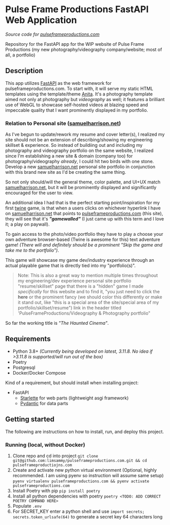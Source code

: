 # Pulse Frame Productions FastAPI Web Application

*Source code for [pulseframeproductions.com](pulseframeproductions.com)*

Repository for the FastAPI app for the WIP website of Pulse Frame Productions (my new photography/videography company/website; most of all, a portfolio)

## Description

This app utilizes [FastAPI](https://fastapi.tiangolo.com/) as the web framework for pulseframeproductions.com. To start with, it will serve my static HTML templates using the template/theme [Anita](https://themeforest.net/item/anita-photography-html-template/38873822). It's a photography template aimed not only at photography but *videography* as well; it features a brilliant use of WebGL to showcase self-hosted videos at blazing speed and impeccable quality that I want prominently displayed in my portfolio.

### Relation to Personal site ([samuelharrison.net](samuelharrison.net))

As I've begun to update/rework my resume and cover letter(s), I realized my site should not be an extension of describing/showing my engineering skillset & experience. So instead of buildiing out and including my photography and videography portfolio on the same website, I realized since I'm establishing a new site & domain (company too) for photography/videography *already*, I could hit two birds with one stone. Develop a new [samuelharrison.net](samuelharrison.net) personal site portfolio in conjunction with this brand new site as I'd be creating the same thing.

So not only should/will the general theme, color palette, and UI+UX match [samuelharrison.net](samuelharrison.net), but it will be prominently displayed and significantly encouraged for the user to view.

An additional idea I had that is the perfect starting point/inspiration for my first [twine]() game, is that when a users clicks on whichever hyperlink I have on [samuelharrison.net](samuelharrison.net) that points to [pulseframeproductions.com](pulseframeproductions.com) (this site), they will see that it's ***"gamewalled"*** (I just came up with this term and I love it; a play on paywall).

To gain access to the photo/video portfolio they have to play a choose your own adventure browser-based (Twine is awesome for this) text adventure game! *(There will and definitely should be a prominent "Skip the game and take me to the portfolio")*. 

This game will showcase my game dev/industry experience through an actual playable game that is directly tied into my "portfolio(s)".

> Note: This is also a great way to mention multiple times throughout my engineering/dev experience personal site portfolio "resume/skillset" page that there is a "hidden" game I made *specifically* for this website and to find it, "you just need to click the **here** or the prominent fancy (we should color this differently or make it stand out, like "this is a special area of the site/special area of my portfolio/skillset/resume") link in the header titled 'PulseFrameProductions/Videography & Photography portfolio"

So far the working title is *"The Haunted Cinema"*.

## Requirements

* Python 3.8+ *(Currently being developed on latest, 3.11.8. No idea if >3.11.8 is supported/will run out of the box)*
* Poetry
* Postgresql
* Docker/Docker Compose

Kind of a requirement, but should install when installing project:

* FastAPI
  * [Starlette](https://www.starlette.io/) for web parts  (lightweight asgi framework)
  * [Pydantic](https://docs.pydantic.dev/latest/) for data parts

## Getting started

The following are instructions on how to install, run, and deploy this project.

### Running (local, without Docker)

1. Clone repo and cd into project `git clone git@github.com:limsammy/pulseframeproductions.com.git && cd pulseframeproductiojns.com`
2. Create and activate new python virtual environment (Optional, highly recommended. I am using pyenv so instruction will assume same setup) `pyenv virtualenv pulseframeproductions.com && pyenv activate pulseframeproductions.com`
3. Install Poetry with pip `pip install poetry`
4. Install all python dependencies with poetry `poetry <TODO: ADD CORRECT POETRY COMMAND HERE>`
5. Populate `.env`
6. For SECRET_KEY enter a python shell and use `import secrets; secrets.token_urlsafe(64)` to generate a secret key 64 characters long